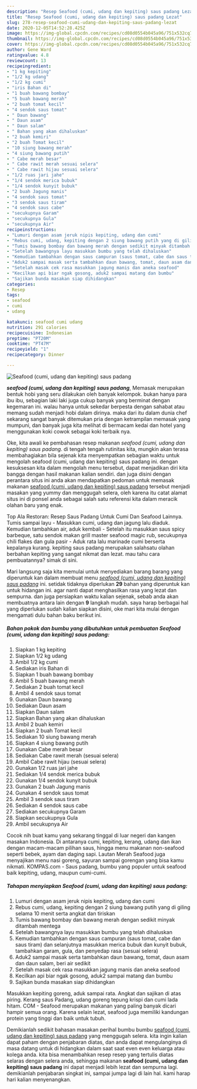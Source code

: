 ```yaml
---
description: "Resep Seafood (cumi, udang dan kepiting) saus padang Lezat"
title: "Resep Seafood (cumi, udang dan kepiting) saus padang Lezat"
slug: 278-resep-seafood-cumi-udang-dan-kepiting-saus-padang-lezat
date: 2020-12-05T14:52:28.425Z
image: https://img-global.cpcdn.com/recipes/cd08d0554b045a96/751x532cq70/seafood-cumi-udang-dan-kepiting-saus-padang-foto-resep-utama.jpg
thumbnail: https://img-global.cpcdn.com/recipes/cd08d0554b045a96/751x532cq70/seafood-cumi-udang-dan-kepiting-saus-padang-foto-resep-utama.jpg
cover: https://img-global.cpcdn.com/recipes/cd08d0554b045a96/751x532cq70/seafood-cumi-udang-dan-kepiting-saus-padang-foto-resep-utama.jpg
author: Gene Ward
ratingvalue: 4.8
reviewcount: 13
recipeingredient:
- "1 kg kepiting"
- "1/2 kg udang"
- "1/2 kg cumi"
- "iris Bahan di"
- "1 buah bawang bombay"
- "5 buah bawang merah"
- "2 buah tomat kecil"
- "4 sendok saus tomat"
- " Daun bawang"
- " Daun asam"
- " Daun salam"
- " Bahan yang akan dihaluskan"
- "2 buah kemiri"
- "2 buah Tomat kecil"
- "10 siung bawang merah"
- "4 siung bawang putih"
- " Cabe merah besar"
- " Cabe rawit merah sesuai selera"
- " Cabe rawit hijau sesuai selera"
- "1/2 ruas jari jahe"
- "1/4 sendok merica bubuk"
- "1/4 sendok kunyit bubuk"
- "2 buah Jagung manis"
- "4 sendok saus tomat"
- "3 sendok saus tiram"
- "4 sendok saus cabe"
- "secukupnya Garam"
- "secukupnya Gula"
- "secukupnya Air"
recipeinstructions:
- "Lumuri dengan asam jeruk nipis kepiting, udang dan cumi"
- "Rebus cumi, udang, kepiting dengan 2 siung bawang putih yang di giling selama 10 menit serta angkat dan tiriskan"
- "Tumis bawang bombay dan bawang merah dengan sedikit minyak ditambah mentega"
- "Setelah bawangnya layu masukkan bumbu yang telah dihaluskan"
- "Kemudian tambahkan dengan saus campuran (saus tomat, cabe dan saus tiram) dan selanjutnya masukkan merica bubuk dan kunyit bubuk, tambahkan garam, gula, dan penyedap rasa (sesuai selera)"
- "Aduk2 sampai masak serta tambahkan daun bawang, tomat, daun asam dan daun salam, beri air sedikit"
- "Setelah masak cek rasa masukkan jagung manis dan aneka seafood"
- "Kecilkan api biar ngak gosong, aduk2 sampai matang dan bumbu"
- "Sajikan bunda masakan siap dihidangkan"
categories:
- Resep
tags:
- seafood
- cumi
- udang

katakunci: seafood cumi udang 
nutrition: 291 calories
recipecuisine: Indonesian
preptime: "PT20M"
cooktime: "PT47M"
recipeyield: "1"
recipecategory: Dinner

---
```



![Seafood (cumi, udang dan kepiting) saus padang](https://img-global.cpcdn.com/recipes/cd08d0554b045a96/751x532cq70/seafood-cumi-udang-dan-kepiting-saus-padang-foto-resep-utama.jpg)

<b><i>seafood (cumi, udang dan kepiting) saus padang</i></b>, Memasak merupakan bentuk hobi yang seru dilakukan oleh banyak kelompok. bukan hanya para ibu ibu, sebagian laki laki juga cukup banyak yang berminat dengan kegemaran ini. walau hanya untuk sekedar berpesta dengan sahabat atau memang sudah menjadi hobi dalam dirinya. maka dari itu dalam dunia chef sekarang sangat banyak ditemukan pria dengan ketrampilan memasak yang mumpuni, dan banyak juga kita melihat di bermacam kedai dan hotel yang menggunakan koki cowok sebagai koki terbaik nya.

Oke, kita awali ke pembahasan resep makanan <i>seafood (cumi, udang dan kepiting) saus padang</i>. di tengah tengah rutinitas kita, mungkin akan terasa membahagiakan bila sejenak kita menyempatkan sebagian waktu untuk mengolah seafood (cumi, udang dan kepiting) saus padang ini. dengan kesuksesan kita dalam mengolah menu tersebut, dapat menjadikan diri kita bangga dengan hasil makanan kalian sendiri. dan juga disini dengan perantara situs ini anda akan mendapatkan pedoman untuk memasak makanan <u>seafood (cumi, udang dan kepiting) saus padang</u> tersebut menjadi masakan yang yummy dan menggugah selera, oleh karena itu catat alamat situs ini di ponsel anda sebagai salah satu referensi kita dalam meracik olahan baru yang enak.

Top Ala Restoran: Resep Saus Padang Untuk Cumi Dan Seafood Lainnya. Tumis sampai layu - Masukkan cumi, udang dan jagung lalu diaduk. Kemudian tambahkan air, aduk kembali - Setelah itu masukkan saus spicy barbeque, satu sendok makan grill master seafood magic rub, secukupnya chili flakes dan gula pasir - Aduk rata lalu marinade cumi berserta kepalanya kurang. kepiting saus padang merupakan salahsatu olahan berbahan kepiting yang sangat nikmat dan lezat. mau tahu cara pembuatannya? simak di sini.


Mari langsung saja kita memulai untuk menyediakan barang barang yang diperuntuk kan dalam membuat menu <u><i>seafood (cumi, udang dan kepiting) saus padang</i></u> ini. setidak tidaknya diperlukan <b>29</b> bahan yang diperuntuk kan untuk hidangan ini. agar nanti dapat menghasilkan rasa yang lezat dan sempurna. dan juga persiapkan waktu kalian sejenak, sebab anda akan membuatnya antara lain dengan <b>9</b> langkah mudah. saya harap berbagai hal yang diperlukan sudah kalian siapkan disini, oke mari kita mulai dengan mengamati dulu bahan baku berikut ini.

<!--inarticleads1-->

##### Bahan pokok dan bumbu yang dibutuhkan untuk pembuatan Seafood (cumi, udang dan kepiting) saus padang:

1. Siapkan 1 kg kepiting
1. Siapkan 1/2 kg udang
1. Ambil 1/2 kg cumi
1. Sediakan iris Bahan di
1. Siapkan 1 buah bawang bombay
1. Ambil 5 buah bawang merah
1. Sediakan 2 buah tomat kecil
1. Ambil 4 sendok saus tomat
1. Gunakan  Daun bawang
1. Sediakan  Daun asam
1. Siapkan  Daun salam
1. Siapkan  Bahan yang akan dihaluskan
1. Ambil 2 buah kemiri
1. Siapkan 2 buah Tomat kecil
1. Sediakan 10 siung bawang merah
1. Siapkan 4 siung bawang putih
1. Gunakan  Cabe merah besar
1. Sediakan  Cabe rawit merah (sesuai selera)
1. Ambil  Cabe rawit hijau (sesuai selera)
1. Gunakan 1/2 ruas jari jahe
1. Sediakan 1/4 sendok merica bubuk
1. Gunakan 1/4 sendok kunyit bubuk
1. Gunakan 2 buah Jagung manis
1. Gunakan 4 sendok saus tomat
1. Ambil 3 sendok saus tiram
1. Sediakan 4 sendok saus cabe
1. Sediakan secukupnya Garam
1. Siapkan secukupnya Gula
1. Ambil secukupnya Air


Cocok nih buat kamu yang sekarang tinggal di luar negeri dan kangen masakan Indonesia. Di antaranya cumi, kepiting, kerang, udang dan ikan dengan macam-macam pilihan saus, hingga menu makanan non-seafood seperti bebek, ayam dan daging sapi. Lautan Merah Seafood juga menyajikan menu nasi goreng, sayuran sampai gorengan yang bisa kamu nikmati. KOMPAS.com - Saus padang, bumbu yang populer untuk seafood baik kepiting, udang, maupun cumi-cumi. 

<!--inarticleads2-->

##### Tahapan menyiapkan Seafood (cumi, udang dan kepiting) saus padang:

1. Lumuri dengan asam jeruk nipis kepiting, udang dan cumi
1. Rebus cumi, udang, kepiting dengan 2 siung bawang putih yang di giling selama 10 menit serta angkat dan tiriskan
1. Tumis bawang bombay dan bawang merah dengan sedikit minyak ditambah mentega
1. Setelah bawangnya layu masukkan bumbu yang telah dihaluskan
1. Kemudian tambahkan dengan saus campuran (saus tomat, cabe dan saus tiram) dan selanjutnya masukkan merica bubuk dan kunyit bubuk, tambahkan garam, gula, dan penyedap rasa (sesuai selera)
1. Aduk2 sampai masak serta tambahkan daun bawang, tomat, daun asam dan daun salam, beri air sedikit
1. Setelah masak cek rasa masukkan jagung manis dan aneka seafood
1. Kecilkan api biar ngak gosong, aduk2 sampai matang dan bumbu
1. Sajikan bunda masakan siap dihidangkan


Masukkan kepiting goreng, aduk sampai rata. Angkat dan sajikan di atas piring. Kerang saus Padang, udang goreng tepung krispi dan cumi lada hitam. COM - Seafood merupakan makanan yang paling banyak dicari hampir semua orang. Karena selain lezat, seafood juga memiliki kandungan protein yang tinggi dan baik untuk tubuh. 

Demikianlah sedikit bahasan masakan perihal bumbu bumbu <u>seafood (cumi, udang dan kepiting) saus padang</u> yang menggugah selera. kita ingin kalian dapat paham dengan penjabaran diatas, dan anda dapat mengulanginya di masa datang untuk di hidangkan dalam saat saat even even keluarga atau kolega anda. kita bisa menambahkan resep resep yang tertulis diatas selaras dengan selera anda, sehingga makanan <b>seafood (cumi, udang dan kepiting) saus padang</b> ini dapat menjadi lebih lezat dan sempurna lagi. demikianlah penjabaran singkat ini, sampai jumpa lagi di lain hal. kami harap hari kalian menyenangkan.
